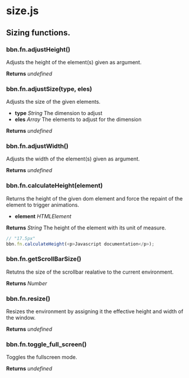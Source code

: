 # size.js

## Sizing functions.

### **bbn.fn.adjustHeight()**

Adjusts the height of the element(s) given as argument.


**Returns** _undefined_ 

### **bbn.fn.adjustSize(type, eles)**

Adjusts the size of the given elements.

* __type__ _String_ The dimension to adjust
* __eles__ _Array_ The elements to adjust for the dimension

**Returns** _undefined_ 

### **bbn.fn.adjustWidth()**

Adjusts the width of the element(s) given as argument.


**Returns** _undefined_ 

### **bbn.fn.calculateHeight(element)**

Returns the height of the given dom element and force the repaint of the element to trigger animations.

* __element__ _HTMLElement_ 

**Returns** _String_ The height of the element with its unit of measure.


```javascript
// "17.5px"
bbn.fn.calculateHeight(<p>Javascript documentation</p>);
```

### **bbn.fn.getScrollBarSize()**

Retutns the size of the scrollbar realative to the current environment.


**Returns** _Number_ 

### **bbn.fn.resize()**

Resizes the environment by assigning it the effective height and width of the window.


**Returns** _undefined_ 

### **bbn.fn.toggle_full_screen()**

Toggles the fullscreen mode.


**Returns** _undefined_ 